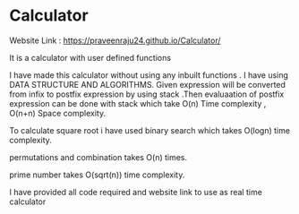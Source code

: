 # Calculator

Website Link : https://praveenraju24.github.io/Calculator/

It is a calculator with user defined functions

I have made this calculator without using any inbuilt functions . I have using DATA STRUCTURE AND ALGORITHMS.
Given expression will be converted from infix to postfix expression by using stack .Then evaluaation of postfix expression can 
be done with stack which take O(n) Time complexity , O(n+n) Space complexity.

To calculate square root i have used binary search which takes O(logn) time complexity.

permutations and combination takes O(n) times.

prime number takes O(sqrt(n)) time complexity.

I have provided all code required and website link to use as real time calculator 

